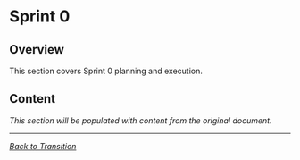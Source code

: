 # Sprint 0

## Overview

This section covers Sprint 0 planning and execution.

## Content

*This section will be populated with content from the original document.*

---

*[Back to Transition](index.md)*
